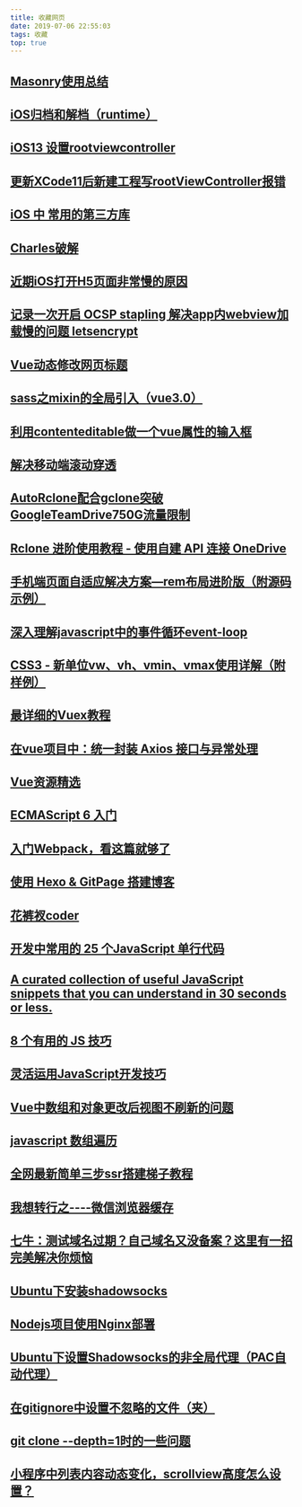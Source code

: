 ```yaml
---
title: 收藏网页
date: 2019-07-06 22:55:03
tags: 收藏
top: true
---
```


## [Masonry使用总结](https://www.jianshu.com/p/99c418cd11f7)
## [iOS归档和解档（runtime）](http://langg.top/2018/04/12/20180412/)

## [iOS13 设置rootviewcontroller](https://www.jianshu.com/p/c135b1e16b13)
## [更新XCode11后新建工程写rootViewController报错](https://blog.csdn.net/qq_26792189/article/details/101227003)

## [iOS 中 常用的第三方库](https://www.jianshu.com/p/c8152d6ce957)
## [Charles破解](https://www.zzzmode.com/mytools/charles/)

## [近期iOS打开H5页面非常慢的原因](https://my.oschina.net/swingcoder/blog/4277977)

## [记录一次开启 OCSP stapling 解决app内webview加载慢的问题 letsencrypt](https://juejin.im/post/6844904135653851150)

## [Vue动态修改网页标题](https://www.cnblogs.com/xyb0226/p/10991019.html)

## [sass之mixin的全局引入（vue3.0）](https://blog.csdn.net/chensunxu/article/details/104043205)

## [利用contenteditable做一个vue属性的输入框](https://www.jianshu.com/p/c79f99e5fa93)

## [解决移动端滚动穿透](https://juejin.im/post/5c4974f0518825260c5d1851)

## [AutoRclone配合gclone突破GoogleTeamDrive750G流量限制](https://www.uud.me/qiwenzalun/autorclone-gclone.html)

## [Rclone 进阶使用教程 - 使用自建 API 连接 OneDrive](https://p3terx.com/archives/rclone-connect-onedrive-with-selfbuilt-api.html)

## [手机端页面自适应解决方案—rem布局进阶版（附源码示例）](https://www.jianshu.com/p/985d26b40199)

## [深入理解javascript中的事件循环event-loop](https://www.cnblogs.com/xiaohuochai/p/8527618.html)

## [CSS3 - 新单位vw、vh、vmin、vmax使用详解（附样例）](http://www.hangge.com/blog/cache/detail_1715.html)

## [最详细的Vuex教程](https://blog.csdn.net/h5_queenstyle12/article/details/75386359)

<!--more-->

## [在vue项目中：统一封装 Axios 接口与异常处理](https://blog.csdn.net/qq_40128367/article/details/82735310)

## [Vue资源精选](http://vue.awesometiny.com/)

## [ECMAScript 6 入门](http://es6.ruanyifeng.com/#docs/let)

## [入门Webpack，看这篇就够了](https://www.jianshu.com/p/42e11515c10f)


## [使用 Hexo & GitPage 搭建博客](https://www.yuque.com/skyrin/coding/tm8yf5)

## [花裤衩coder](https://www.jianshu.com/u/7cd975786ccd)

## [开发中常用的 25 个JavaScript 单行代码](https://juejin.im/post/5d01bd04f265da1b7a4b6e03)

## [A curated collection of useful JavaScript snippets that you can understand in 30 seconds or less.](https://30secondsofcode.org/)

## [8 个有用的 JS 技巧](https://juejin.im/post/5d1a9d195188251c03259348#heading-7)

## [灵活运用JavaScript开发技巧](https://juejin.im/post/5cc7afdde51d456e671c7e48#heading-8)

## [Vue中数组和对象更改后视图不刷新的问题](https://blog.csdn.net/zifeiyu130/article/details/78950244)

## [javascript 数组遍历](https://www.cnblogs.com/yizhilin/p/7344675.html)

## [全网最新简单三步ssr搭建梯子教程](http://www.frogjun.com/fq-a/)

## [我想转行之----微信浏览器缓存](https://www.jianshu.com/p/cce9511c0914)

## [七牛：测试域名过期？自己域名又没备案？这里有一招完美解决你烦恼](https://blog.csdn.net/qinglianchen0851/article/details/84257005)

## [Ubuntu下安装shadowsocks](https://onlycaptain.github.io/2018/08/19/Ubuntu%E4%B8%8B%E5%AE%89%E8%A3%85shadowsocks/)

## [Nodejs项目使用Nginx部署](https://blog.csdn.net/gaomengwang/article/details/79707113)
## [Ubuntu下设置Shadowsocks的非全局代理（PAC自动代理）](http://xiezhongzhao.top/2017/12/18/Ubuntu%E4%B8%8B%E8%AE%BE%E7%BD%AEShadowsocks%E7%9A%84%E9%9D%9E%E5%85%A8%E5%B1%80%E4%BB%A3%E7%90%86(PAC%E8%87%AA%E5%8A%A8%E4%BB%A3%E7%90%86)/)

## [在gitignore中设置不忽略的文件（夹）](https://blog.csdn.net/CalShell/article/details/52670175)

## [git clone --depth=1时的一些问题](https://www.jianshu.com/p/1031dd2a6c3a)

## [小程序中列表内容动态变化，scrollview高度怎么设置？](https://www.zhihu.com/question/55474137)